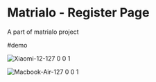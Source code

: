 ﻿# Matrialo - Register Page
A part of matrialo project

#demo 

![Xiaomi-12-127 0 0 1](https://github.com/FadliGr1/html-register-form/assets/55347282/d889d610-3457-431c-a2c5-b88acbc100ff)

![Macbook-Air-127 0 0 1](https://github.com/FadliGr1/html-register-form/assets/55347282/501a4261-1da2-49f9-bf19-bfc59ea9c14c)

